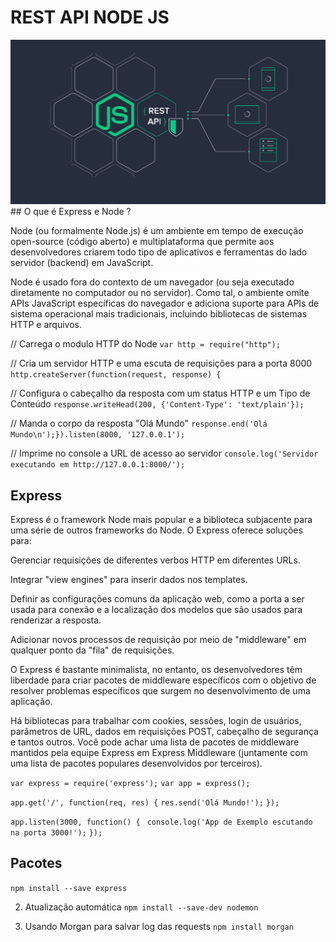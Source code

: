 <h1 text-align:"center">REST API NODE JS </h1>
<img src="./node-js-api.png" />
## O que é Express e Node ?
<p>Node (ou formalmente Node.js) é um ambiente em tempo de execução open-source (código aberto) e multiplataforma que permite aos desenvolvedores criarem todo tipo de aplicativos e ferramentas do lado servidor (backend) em JavaScript.</p> 
<p> Node é usado fora do contexto de um navegador (ou seja executado diretamente no computador ou no servidor). Como tal, o ambiente omite APIs JavaScript específicas do navegador e adiciona suporte para APIs de sistema operacional mais tradicionais, incluindo bibliotecas de sistemas HTTP e arquivos.</p>

// Carrega o modulo HTTP do Node
`var http = require("http");`

// Cria um servidor HTTP e uma escuta de requisições para a porta 8000
`http.createServer(function(request, response) {`

  // Configura o cabeçalho da resposta com um status HTTP e um Tipo de Conteúdo
  `response.writeHead(200, {'Content-Type': 'text/plain'});`

   // Manda o corpo da resposta "Olá Mundo"
   `response.end('Olá Mundo\n');}).listen(8000, '127.0.0.1');`

// Imprime no console a URL de acesso ao servidor
`console.log('Servidor executando em http://127.0.0.1:8000/');`

## Express
<p> 
Express é o framework Node mais popular e a biblioteca subjacente para uma série de outros frameworks do Node. O Express oferece soluções para:</p>
<p> 
Gerenciar requisições de diferentes verbos HTTP em diferentes URLs.</p>
<p> Integrar "view engines" para inserir dados nos templates.</p>
<p> Definir as configurações comuns da aplicação web, como a porta a ser usada para conexão e a localização dos modelos que são usados para renderizar a resposta.</p>
<p> Adicionar novos processos de requisição por meio de "middleware" em qualquer ponto da "fila" de requisições.</p>
<p> O Express é bastante minimalista, no entanto, os desenvolvedores têm liberdade para criar pacotes de middleware específicos com o objetivo de resolver problemas específicos que surgem no desenvolvimento de uma aplicação. </p>Há bibliotecas para trabalhar com cookies, sessões, login de usuários, parâmetros de URL, dados em requisições POST, cabeçalho de segurança e tantos outros. Você pode achar uma lista de pacotes de middleware mantidos pela equipe Express em Express Middleware (juntamente com uma lista de pacotes populares desenvolvidos por terceiros).</p>

`var express = require('express');`
`var app = express();`

`app.get('/', function(req, res) {`
  `res.send('Olá Mundo!');`
`});`

`app.listen(3000, function() {`
 ` console.log('App de Exemplo escutando na porta 3000!');`
`});`

## Pacotes
`npm install --save express`

2. Atualização automática
`npm install --save-dev nodemon`

3. Usando Morgan para salvar log das requests
`npm install morgan`

